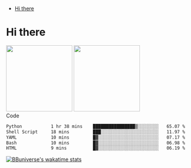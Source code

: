<!--ts-->
* [Hi there](#hi-there)

<!-- Created by https://github.com/ekalinin/github-markdown-toc -->
<!-- Added by: runner, at: Wed Sep 27 04:19:34 UTC 2023 -->

<!--te-->


# Hi there

<!--
**BBuniverse/BBuniverse** is a ✨ _special_ ✨ repository because its `README.md` (this file) appears on your GitHub profile.

Here are some ideas to get you started:

- 🔭 I’m currently working on ...
- 🌱 I’m currently learning ...
- 👯 I’m looking to collaborate on ...
- 🤔 I’m looking for help with ...
- 💬 Ask me about ...
- 📫 How to reach me: ...
- 😄 Pronouns: ...
- ⚡ Fun fact: ...
-->


<div display="flex">
  <img src="https://github-readme-stats.vercel.app/api?username=BBuniverse&show_icons=true&count_private=true&theme=radical&hide_border=true" height="180"/>
  <img src="https://github-readme-stats.vercel.app/api/top-langs/?username=BBuniverse&layout=compact&theme=radical&hide_border=true" height="180"/>
</div
     

## Code
<!--START_SECTION:waka-->

```txt
Python           1 hr 38 mins    ████████████████▒░░░░░░░░   65.07 %
Shell Script     18 mins         ███░░░░░░░░░░░░░░░░░░░░░░   11.97 %
YAML             10 mins         █▓░░░░░░░░░░░░░░░░░░░░░░░   07.17 %
Bash             10 mins         █▓░░░░░░░░░░░░░░░░░░░░░░░   06.98 %
HTML             9 mins          █▓░░░░░░░░░░░░░░░░░░░░░░░   06.19 %
```

<!--END_SECTION:waka-->
     
[![BBuniverse's wakatime stats](https://github-readme-stats.vercel.app/api/wakatime?username=BBuniverse)](https://github.com/anuraghazra/github-readme-stats)
